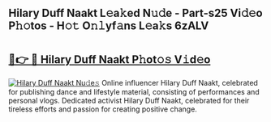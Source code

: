 ## Hilary Duff Naakt L𝚎a𝚔ed N𝚞𝚍e - Part-s25 Vi𝚍𝚎o P𝚑𝚘tos - H𝚘𝚝 O𝚗𝚕yf𝚊ns L𝚎a𝚔s 6zALV

# <h2><a href="http://kf2oaoz.oniu.top/?m=Hilary+Duff+Naakt">🔗👉 🔴 Hilary Duff Naakt P𝚑ot𝚘𝚜 V𝚒d𝚎o</a></h2>

[![Hilary Duff Naakt Nu𝚍e𝚜](https://i.imgur.com/0qMVB7G.gif)](http://kf2oaoz.oniu.top/?m=Hilary+Duff+Naakt)
Online influencer Hilary Duff Naakt, celebrated for publishing dance and lifestyle material, consisting of performances and personal vlogs. Dedicated activist Hilary Duff Naakt, celebrated for their tireless efforts and passion for creating positive change.  

